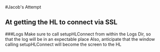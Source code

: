#Jacob's Attempt
## At getting the HL to connect via SSL

###Logs
Make sure to call setupHLConnect from within the Logs Dir, so that the log will be in an expectable place
Also, anticipate that the window calling setupHLConnect will become the screen to the HL 
